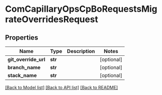 # ComCapillaryOpsCpBoRequestsMigrateOverridesRequest

## Properties
Name | Type | Description | Notes
------------ | ------------- | ------------- | -------------
**git_override_url** | **str** |  | [optional] 
**branch_name** | **str** |  | [optional] 
**stack_name** | **str** |  | [optional] 

[[Back to Model list]](../README.md#documentation-for-models) [[Back to API list]](../README.md#documentation-for-api-endpoints) [[Back to README]](../README.md)

